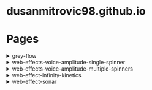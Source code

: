 # dusanmitrovic98.github.io

# Pages

<details>
<summary>grey-flow</summary>

[link](https://dusanmitrovic98.github.io/grey-flow)

<!-- Description of the grey-flow project. -->

</details>

<details>
<summary>web-effects-voice-amplitude-single-spinner</summary>

  [link](https://dusanmitrovic98.github.io/web-effects-voice-amplitude-single-spinner)

<!-- Description of the web-effects-voice-amplitude-single-spinner project. -->

</details>

<details>
<summary>web-effects-voice-amplitude-multiple-spinners</summary>

  [link](https://dusanmitrovic98.github.io/web-effects-voice-amplitude-multiple-spinners)

<!-- Description of the web-effects-voice-amplitude-multiple-spinners project. -->

</details>

<details>
<summary>web-effect-infinity-kinetics</summary>

  [link](https://dusanmitrovic98.github.io/web-effect-infinity-kinetics)

<!-- Description of the web-effects-voice-amplitude-multiple-spinners project. -->

</details>

<details>
<summary>web-effect-sonar</summary>

  [link](https://dusanmitrovic98.github.io/web-effect-infinity-kinetics)

<!-- Description of the web-effects-voice-amplitude-multiple-spinners project. -->

</details>
